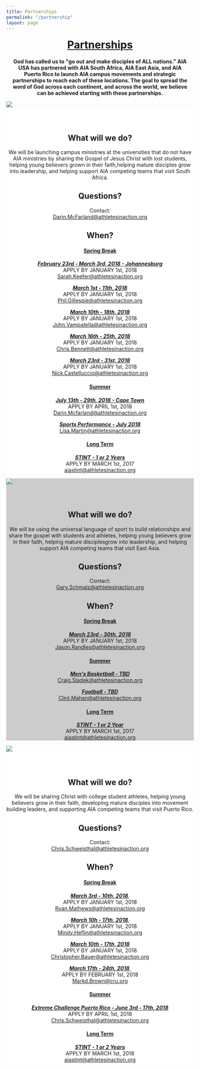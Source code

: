 ```yaml
---
title: Partnerships
permalink: "/partnership"
layout: page
---
```


<h1 style="text-align: center;margin-top: 20px;text-decoration: underline;">Partnerships</h1>

<p class="container" style="text-align: center;font-weight: bold;padding-left: 10px;padding-right: 10px;">God has called us to "go out and make disciples of ALL nations." AIA USA has partnered with AIA South Africa, AIA East Asia, and AIA Puerto Rico to launch AIA campus movements and strategic partnerships to reach each of these locations. The goal to spread the word of God across each continent, and across the world, we believe can be achieved starting with these partnerships.</p>
<div class="container"><!-- South Africa Start -->
<div class="col-md-4"><img class="partnerImgs" src="/uploads/opportunities/partnerships/Postcards%20V3.jpg" align="middle" style="display: block; margin-left: auto; margin-right: auto;">
<div style="padding-top: 15px; background: white;">
<h2 style="text-align: center;"><strong><br>What will we do?</strong></h2>
<p style="text-align: center;">We will be launching campus ministries at the universities that do not have AIA ministries by sharing the Gospel of Jesus Christ with lost students, helping young believers grown in their faith,helping mature disciples grow into leadership, and helping support AIA competing teams that visit South Africa.</p>
<h2 style="text-align: center;"><strong> Questions? </strong></h2>
<p style="text-align: center;">Contact:<a href="mailto:darin.mcfarland@athletesinaction.org" target="_blank"><br>Darin.McFarland@athletesinaction.org</a></p>
<h2 style="text-align: center;"><strong>When?</strong></h2>
<h4 style="text-align: center; text-decoration: underline;"><strong>Spring Break</strong></h4>
<p style="text-align: center;"><a href="http://goaia.org/opportunity/springbreak"><strong><em>February 23rd - March 3rd, 2018 - Johannesburg</em></strong> </a> <br> APPLY BY JANUARY 1st, 2018 <br><a href="mailto:sarah.keefer@athletesinaction.org" target="_blank">Sarah.Keefer@athletesinaction.org</a></p>
<p style="text-align: center;"><a href="http://goaia.org/opportunity/springbreak"><strong><em>March 1st - 11th, 2018</em></strong></a> <br> APPLY BY JANUARY 1st, 2018 <br><a href="mailto:phil.gillespie@athletesinaction.org" target="_blank"> Phil.Gillespie@athletesinaction.org</a></p>
<p style="text-align: center;"><a href="http://goaia.org/opportunity/springbreak"><strong><em>March 10th - 18th, 2018</em></strong></a> <br> APPLY BY JANUARY 1st, 2018 <br><a href="mailto:john.vampatella@athletesinaction.org" target="_blank"> John.Vampatella@athletesinaction.org</a></p>
<p style="text-align: center;"><a href="http://goaia.org/opportunity/springbreak"><strong><em>March 16th - 25th, 2018</em></strong></a> <br> APPLY BY JANUARY 1st, 2018 <br><a href="mailto:chris.bennett@athletesinaction.org" target="_blank"> Chris.Bennett@athletesinaction.org</a></p>
<p style="text-align: center;"><a href="http://goaia.org/opportunity/springbreak"><strong><em>March 23rd - 31st, 2018</em></strong></a> <br> APPLY BY JANUARY 1st, 2018 <br><a href="mailto:nick.castelluccio@athletesinaction.org" target="_blank"> Nick.Castelluccio@athletesinaction.org</a></p>
<h4 style="text-align: center; text-decoration: underline;"><strong>Summer</strong></h4>
<p style="text-align: center;"><a href="http://goaia.org/track"><strong><em>July 13th - 29th, 2018 - Cape Town</em></strong></a> <br> APPLY BY APRIL 1st, 2018 <br><a href="mailto:darin.mcfarland@athletesinaction.org" target="_blank"> Darin.Mcfarland@athletesinaction.org</a></p>
<p style="text-align: center;"><em><a href="&quot;http://aiasportsperformance.org/get-involved/camps/"><strong>Sports Performance - July 2018</strong> </a></em><br> <a href="mailto:lisa.martin@athletesinaction.org" target="_blank">Lisa.Martin@athletesinaction.org</a></p>
<h4 style="text-align: center; text-decoration: underline;"><strong>Long Term</strong></h4>
<p style="text-align: center;"><em><a href="http://goaia.org/careers/stint"><strong>STINT - 1 or 2 Years</strong></a> </em><br> APPLY BY MARCH 1st, 2017 <br><a href="mailto:aiastint@athletesinaction.org" target="_blank">aiastint@athletesinaction.org </a></p>
</div>
</div>
<!-- South Africa End -->
<p></p>
<!-- East Asia Start -->
<div class="col-md-4" style="background: #ccc;"><img class="partnerImgs" src="/uploads/opportunities/partnerships/Postcards%20V35.jpg" style="display: block; margin-left: auto; margin-right: auto;">
<div style="padding-top: 15px;">
<h2 style="text-align: center;"><strong><br>What will we do?</strong></h2>
<p style="text-align: center;">We will be using the universal language of sport to build relationships and share the gospel with students and athletes, helping young believers grow in their faith, helping mature disciplesgrow into leadership, and helping support AIA competing teams that visit East Asia.</p>
<h2 style="text-align: center;"><strong> Questions? </strong></h2>
<p style="text-align: center;">Contact:<a href="mailto:gary.schmalz@athletesinaction.org" target="_blank"><br>Gary.Schmalz@athletesinaction.org</a></p>
<h2 style="text-align: center;"><strong>When?</strong></h2>
<h4 style="text-align: center; text-decoration: underline;"><strong>Spring Break</strong></h4>
<p style="text-align: center;"><a href="http://goaia.org/opportunity/springbreak"><strong><em>March 23rd - 30th, 2018</em></strong></a> <br> APPLY BY JANUARY 1st, 2018 <br><a href="mailto:jason.randles@athletesinaction.org" target="_blank"> Jason.Randles@athletesinaction.org</a></p>
<h4 style="text-align: center; text-decoration: underline;"><strong>Summer</strong></h4>
<p style="text-align: center;"><em><a href="&quot;http://goaia.org/basketball"><strong>Men's Basketball - TBD</strong></a> </em><br> <a href="mailto:craig.sladek@athletesinaction.org" target="_blank">Craig.Sladek@athletesinaction.org</a></p>
<p style="text-align: center;"><em><a href="http://goaia.org/football"><strong>Football - TBD</strong></a> </em><br> <a href="mailto:clint,mahan@athletesinaction.org" target="_blank">Clint.Mahan@athletesinaction.org</a></p>
<h4 style="text-align: center; text-decoration: underline;"><strong>Long Term</strong></h4>
<p style="text-align: center;"><em><a href="http://goaia.org/careers/stint"><strong>STINT - 1 or 2 Year</strong></a> </em><br> APPLY BY MARCH 1st, 2017 <br><a href="mailto:aiastint@athletesinaction.org" target="_blank"> aiastint@athletesinaction.org </a></p>
</div>
</div>
<!-- East Asia End -->
<p></p>
<!-- Puerto Rico Start -->
<div class="col-md-4"><img class="partnerImgs" src="/uploads/opportunities/partnerships/Postcards%20V33.jpg" style="display: block; margin-left: auto; margin-right: auto;">
<div style="padding-top: 15px; background: white;">
<h2 style="text-align: center;"><strong><br>What will we do?</strong></h2>
<p style="text-align: center;">We will be sharing Christ with college student athletes, helping young believers grow in their faith, developing mature disciples into movement building leaders, and supporting AIA competing teams that visit Puerto Rico.</p>
<h2 style="text-align: center;"><strong> Questions? </strong></h2>
<p style="text-align: center;">Contact:<a href="mailto:chris.schweisthal@athletesinaction.org" target="_blank"><br>Chris.Schweisthal@athletesinaction.org</a></p>
<h2 style="text-align: center;"><strong>When?</strong></h2>
<h4 style="text-align: center; text-decoration: underline;"><strong>Spring Break</strong></h4>
<p style="text-align: center;"><a href="http://goaia.org/opportunity/springbreak"><strong><em>March 3rd - 10th, 2018&nbsp;</em></strong></a> <br> APPLY BY JANUARY 1st, 2018 <br><a href="mailto:ryan.mathews@athletesinaction.org" target="_blank">Ryan.Mathews@athletesinaction.org</a></p>
<p style="text-align: center;"><a href="http://goaia.org/opportunity/springbreak"><strong><em>March 10h - 17th, 2018&nbsp;</em></strong></a> <br> APPLY BY JANUARY 1st, 2018 <br><a href="mailto:midy.heflin@athleltesinaction.org" target="_blank">Mindy.Heflin@athletesinaction.org</a></p>
<p style="text-align: center;"><a href="http://goaia.org/opportunity/springbreak"><strong><em>March 10th - 17th, 2018</em></strong> </a><br> APPLY BY JANUARY 1st, 2018 <br><a href="mailto:chris.bauer@athletesinaction.org" target="_blank"> Christopher.Bauer@athletesinaction.org</a></p>
<p style="text-align: center;"><a href="http://goaia.org/opportunity/springbreak"><strong><em>March 17th - 24th, 2018&nbsp;</em></strong></a> <br> APPLY BY FEBRUARY 1st, 2018 <br><a href="mailto:markd.brown@cru.org" target="_blank">Markd.Brown@cru.org</a></p>
<h4 style="text-align: center; text-decoration: underline;"><strong>Summer</strong></h4>
<p style="text-align: center;"><a href="#"><strong><em>Extreme Challenge Puerto Rico -&nbsp;June 3rd - 17th, 2018</em></strong></a> <br> APPLY BY APRIL 1st, 2018 <br><a href="mailto:chris.schweisthal@athletesinaction.org" target="_blank">Chris.Schweisthal@athletesinaction.org</a></p>
<h4 style="text-align: center; text-decoration: underline;"><strong>Long Term</strong></h4>
<p style="text-align: center;"><em><a href="http://goaia.org/careers/stint"><strong>STINT - 1 or 2 Years</strong></a></em> <br> APPLY BY MARCH 1st, 2018 <br><a href="mailto:aiastint@athletesinaction.org" target="_blank"> aiastint@athletesinaction.org </a></p>
</div>
</div>
<!-- Puerto Rico End -->
</div>
